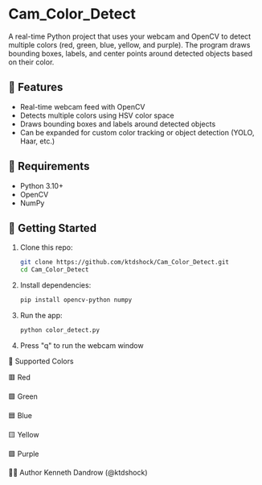 # Cam_Color_Detect

A real-time Python project that uses your webcam and OpenCV to detect multiple colors (red, green, blue, yellow, and purple). The program draws bounding boxes, labels, and center points around detected objects based on their color.

## 📸 Features

- Real-time webcam feed with OpenCV
- Detects multiple colors using HSV color space
- Draws bounding boxes and labels around detected objects
- Can be expanded for custom color tracking or object detection (YOLO, Haar, etc.)

## 🧰 Requirements

- Python 3.10+
- OpenCV
- NumPy

## 🚀 Getting Started

1. Clone this repo:
   
   ```bash
   git clone https://github.com/ktdshock/Cam_Color_Detect.git
   cd Cam_Color_Detect
   
2. Install dependencies:
   ```bash
   pip install opencv-python numpy

3. Run the app:
   ```bash
   python color_detect.py

4. Press "q" to run the webcam window

 🎨 Supported Colors
   
🟥 Red

🟩 Green

🟦 Blue

🟨 Yellow

🟪 Purple


🙋‍♂️ Author
Kenneth Dandrow (@ktdshock)
